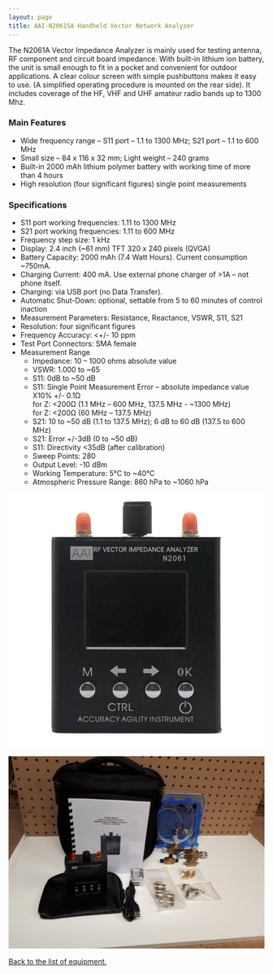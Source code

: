```yaml
---
layout: page
title: AAI-N2061SA Handheld Vector Network Analyzer
---
```


The N2061A Vector Impedance Analyzer is mainly used for testing antenna, RF component and circuit board impedance.  With built-in lithium ion battery, the unit is small enough to fit in a pocket and convenient for outdoor applications. A clear colour screen with simple pushbuttons makes it easy to use. (A simplified operating procedure is mounted on the rear side). It includes coverage of the HF, VHF and UHF amateur radio bands up to 1300 Mhz.

### Main Features

* Wide frequency range – S11 port – 1.1 to 1300 MHz; S21 port – 1.1 to 600 MHz
* Small size – 84 x 116 x 32 mm; Light weight – 240 grams
* Built-in 2000 mAh lithium polymer battery with working time of more than 4 hours
* High resolution (four significant figures) single point measurements

### Specifications

* S11 port working frequencies: 1.11 to 1300 MHz
* S21 port working frequencies: 1.11 to 600 MHz
* Frequency step size: 1 kHz
* Display: 2.4 inch (~61 mm) TFT  320 x 240 pixels (QVGA)
* Battery Capacity: 2000 mAh (7.4 Watt Hours). Current consumption ~750mA.
* Charging Current: 400 mA. Use external phone charger of >1A – not phone itself.
* Charging: via USB port (no Data Transfer).
* Automatic Shut-Down: optional, settable from 5 to 60 minutes of control inaction
* Measurement Parameters:  Resistance, Reactance, VSWR, S11, S21
* Resolution: four significant figures
* Frequency Accuracy: <+/- 10 ppm
* Test Port Connectors: SMA female
* Measurement Range
  * Impedance: 10 – 1000 ohms absolute value
  * VSWR: 1.000 to ~65
  * S11: 0dB to ~50 dB
  * S11: Single Point Measurement Error – absolute impedance value X10% +/- 0.1Ω  
    for Z: <200Ω (1.1 MHz – 600 MHz, 137.5 MHz - ~1300 MHz)  
    for Z: <200Ω (60 MHz – 137.5 MHz)
  * S21: 10 to ~50 dB (1.1 to 137.5 MHz); 6 dB to 60 dB (137.5 to 600 MHz)
  * S21: Error +/-3dB (0 to ~50 dB)
  * S11: Directivity <35dB (after calibration)
  * Sweep Points: 280
  * Output Level: -10 dBm
  * Working Temperature: 5°C to ~40°C
  * Atmospheric Pressure Range: 860 hPa to ~1060 hPa

![AAI N2061SA](aai-n2061sa.jpg)

![AAI N2061SA kit](aai-n2061sa-kit-small.jpg)

[Back to the list of equipment.](./)
